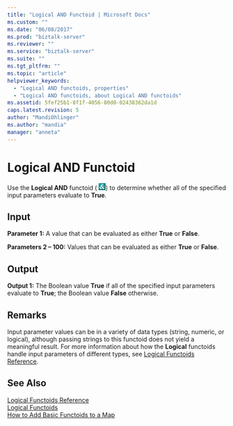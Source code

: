 ```yaml
---
title: "Logical AND Functoid | Microsoft Docs"
ms.custom: ""
ms.date: "06/08/2017"
ms.prod: "biztalk-server"
ms.reviewer: ""
ms.service: "biztalk-server"
ms.suite: ""
ms.tgt_pltfrm: ""
ms.topic: "article"
helpviewer_keywords: 
  - "Logical AND functoids, properties"
  - "Logical AND functoids, about Logical AND functoids"
ms.assetid: 5fef25b1-8f1f-4056-80d0-02438362da1d
caps.latest.revision: 5
author: "MandiOhlinger"
ms.author: "mandia"
manager: "anneta"
---
```

# Logical AND Functoid
Use the **Logical AND** functoid ( ![](../core/media/logicaland.gif "logicaland")) to determine whether all of the specified input parameters evaluate to **True**.  
  
## Input  
 **Parameter 1:** A value that can be evaluated as either **True** or **False**.  
  
 **Parameters 2 – 100:** Values that can be evaluated as either **True** or **False**.  
  
## Output  
 **Output 1:** The Boolean value **True** if all of the specified input parameters evaluate to **True**; the Boolean value **False** otherwise.  
  
## Remarks  
 Input parameter values can be in a variety of data types (string, numeric, or logical), although passing strings to this functoid does not yield a meaningful result. For more information about how the **Logical** functoids handle input parameters of different types, see [Logical Functoids Reference](../core/logical-functoids-reference.md).  
  
## See Also  
 [Logical Functoids Reference](../core/logical-functoids-reference.md)   
 [Logical Functoids](../core/logical-functoids.md)   
 [How to Add Basic Functoids to a Map](../core/how-to-add-basic-functoids-to-a-map.md)